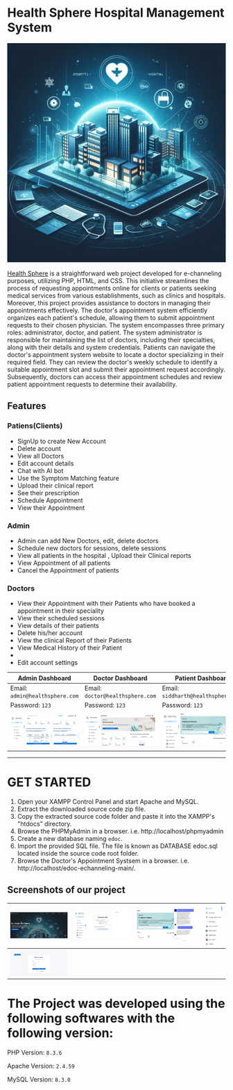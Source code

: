 
# Health Sphere Hospital Management System 
![](https://github.com/anjSingh453/DBMS/blob/main/Screenshots/img9.jpeg)

[Health Sphere](https://github.com/anjSingh453/DBMS/)  is a straightforward web project developed for e-channeling purposes, utilizing PHP, HTML, and CSS. This initiative streamlines the process of requesting appointments online for clients or patients seeking medical services from various establishments, such as clinics and hospitals. Moreover, this project provides assistance to doctors in managing their appointments effectively. The doctor's appointment system efficiently organizes each patient's schedule, allowing them to submit appointment requests to their chosen physician. The system encompasses three primary roles: administrator, doctor, and patient. The system administrator is responsible for maintaining the list of doctors, including their specialties, along with their details and system credentials. Patients can navigate the doctor's appointment system website to locate a doctor specializing in their required field. They can review the doctor's weekly schedule to identify a suitable appointment slot and submit their appointment request accordingly. Subsequently, doctors can access their appointment schedules and review patient appointment requests to determine their availability.

## Features

### Patiens(Clients)
  
  - SignUp to create New Account
  - Delete account
  - View all Doctors
  - Edit account details    
  - Chat with AI bot
  - Use the Symptom Matching feature
  - Upload their clinical report
  - See their prescription
  - Schedule Appointment
  - View their Appointment
 
### Admin
  
- Admin can add New Doctors, edit, delete doctors    
- Schedule new doctors for sessions, delete sessions   
- View all patients in the hospital , Upload their Clinical reports    
- View Appointment of all patients
- Cancel the Appointment of patients 
    
    
### Doctors

- View their Appointment with their Patients who have booked a appointment in their speciality
- View their scheduled sessions
- View details of their patients
- Delete his/her account
- View the clinical Report of their Patients
- View Medical History of their Patient
-     
- Edit account settings
      
| Admin Dashboard | Doctor Dashboard | Patient Dashboard |
| -------| -------| -------|
| Email: `admin@healthsphere.com` | Email: `doctor@healthsphere.com` |   Email: `siddharth@healthsphere.com` | 
| Password: `123` |  Password: `123` |  Password: `123` |
| ![](https://github.com/anjSingh453/DBMS/blob/main/Screenshots/admin1.png)| ![](https://github.com/anjSingh453/DBMS/blob/main/Screenshots/doctor1.png) |    ![](https://github.com/anjSingh453/DBMS/blob/main/Screenshots/patient_dashboard1.png)  |

 
  
-----------------------------------------------


# GET STARTED

1. Open your XAMPP Control Panel and start Apache and MySQL.
2. Extract the downloaded source code zip file.
3. Copy the extracted source code folder and paste it into the XAMPP's "htdocs" directory.
4. Browse the PHPMyAdmin in a browser. i.e. http://localhost/phpmyadmin
5. Create a new database naming `edoc`.
6. Import the provided SQL file. The file is known as DATABASE edoc.sql located inside the source code root folder.
7. Browse the Doctor's Appointment Systsem in a browser. i.e. http://localhost/edoc-echanneling-main/.


## Screenshots of our project

| ![](https://github.com/anjSingh453/DBMS/blob/main/Screenshots/scr1.png) | ![](https://github.com/anjSingh453/DBMS/blob/main/Screenshots/appointment.png)| ![](https://github.com/anjSingh453/DBMS/blob/main/Screenshots/chatbot.png)| ![](https://github.com/anjSingh453/DBMS/blob/main/Screenshots/patient_side.png)|
|--------------| --------------|   --------------|  --------------|    
|  ![](https://github.com/anjSingh453/DBMS/blob/main/Screenshots/scr2.png)| ![]()|
# The Project was developed using the following softwares with the following version:

PHP Version: 		`8.3.6`

Apache Version: 	`2.4.59`

MySQL Version: 		`8.3.0`





